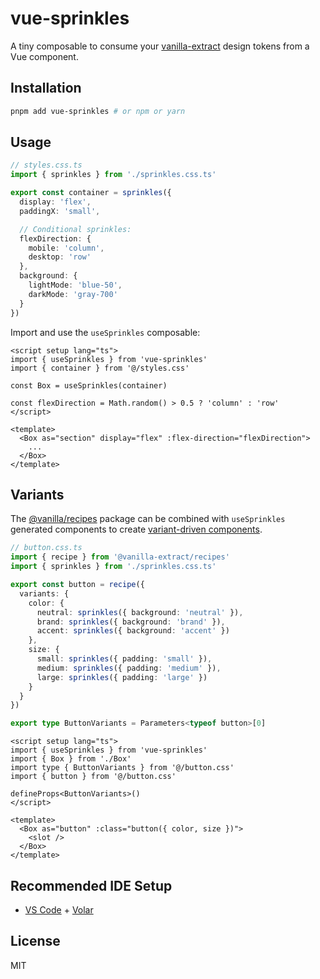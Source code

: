 # vue-sprinkles

A tiny composable to consume your [vanilla-extract](https://github.com/seek-oss/vanilla-extract) design tokens from a Vue component.

## Installation

```bash
pnpm add vue-sprinkles # or npm or yarn
```

## Usage

```ts
// styles.css.ts
import { sprinkles } from './sprinkles.css.ts'

export const container = sprinkles({
  display: 'flex',
  paddingX: 'small',

  // Conditional sprinkles:
  flexDirection: {
    mobile: 'column',
    desktop: 'row'
  },
  background: {
    lightMode: 'blue-50',
    darkMode: 'gray-700'
  }
})
```

Import and use the `useSprinkles` composable:

```vue
<script setup lang="ts">
import { useSprinkles } from 'vue-sprinkles'
import { container } from '@/styles.css'

const Box = useSprinkles(container)

const flexDirection = Math.random() > 0.5 ? 'column' : 'row'
</script>

<template>
  <Box as="section" display="flex" :flex-direction="flexDirection">
    ...
  </Box>
</template>
```

## Variants

The [@vanilla/recipes](https://vanilla-extract.style/documentation/packages/recipes/) package can be combined with `useSprinkles` generated components to create [variant-driven components](https://ped.ro/writing/variant-driven-components).

```ts
// button.css.ts
import { recipe } from '@vanilla-extract/recipes'
import { sprinkles } from './sprinkles.css.ts'

export const button = recipe({
  variants: {
    color: {
      neutral: sprinkles({ background: 'neutral' }),
      brand: sprinkles({ background: 'brand' }),
      accent: sprinkles({ background: 'accent' })
    },
    size: {
      small: sprinkles({ padding: 'small' }),
      medium: sprinkles({ padding: 'medium' }),
      large: sprinkles({ padding: 'large' })
    }
  }
})

export type ButtonVariants = Parameters<typeof button>[0]
```

```vue
<script setup lang="ts">
import { useSprinkles } from 'vue-sprinkles'
import { Box } from './Box'
import type { ButtonVariants } from '@/button.css'
import { button } from '@/button.css'

defineProps<ButtonVariants>()
</script>

<template>
  <Box as="button" :class="button({ color, size })">
    <slot />
  </Box>
</template>
```

## Recommended IDE Setup

- [VS Code](https://code.visualstudio.com/) + [Volar](https://marketplace.visualstudio.com/items?itemName=johnsoncodehk.volar)

## License

MIT
